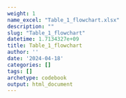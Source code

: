 ```yaml
---
weight: 1
name_excel: "Table_1_flowchart.xlsx"
description: ""
slug: "Table_1_flowchart"
datetime: 1.7134327e+09
title: Table_1_flowchart
author: ''
date: '2024-04-18'
categories: []
tags: []
archetype: codebook
output: html_document
---
```


<div class="tabcontent"></div>
